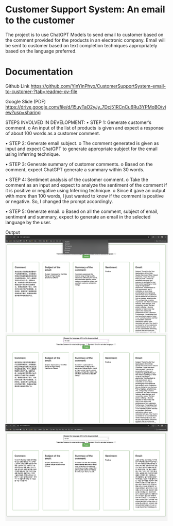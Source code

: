 # Customer Support System: An email to the customer
The project is to use ChatGPT Models to send email to customer based on the comment provided for the products in an electronic company. Email will be sent to customer based on text completion techniques appropriately based on the language preferred.

# Documentation
Github Link
https://github.com/YinYinPhyo/CustomerSupportSystem-email-to-customer-?tab=readme-ov-file

Google Slide (PDF)
https://drive.google.com/file/d/15uyTaO2yJy_7Dcj51RCnCu6Ru3YPMoBO/view?usp=sharing



STEPS INVOLVED IN DEVELOPMENT:
•	STEP 1: Generate customer’s comment.
o	An input of the list of products is given and expect a response of about 100 words as a customer comment.

•	STEP 2: Generate email subject.
o	The comment generated is given as input and expect ChatGPT to generate appropriate subject for the email using Inferring technique.

•	STEP 3: Generate summary of customer comments.
o	Based on the comment, expect ChatGPT generate a summary within 30 words.

•	STEP 4: Sentiment analysis of the customer comment.
o	Take the comment as an input and expect to analyze the sentiment of the comment if it is positive or negative using Inferring technique.
o	Since it gave an output with more than 100 words, I just wanted to know if the comment is positive or negative. So, I changed the prompt accordingly.

•	STEP 5: Generate email.
o	Based on all the comment, subject of email, sentiment and summary, expect to generate an email in the selected language by the user.


Output
![Choose Language](./images/result1.png)
![Customer Comment Translation](./images/result2.png)
![Customer Comment and Email Translation](./images/result3.png)


